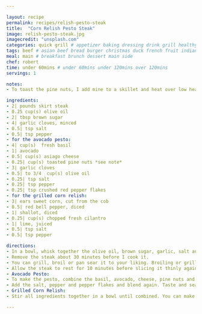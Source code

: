 ```yaml
---

layout: recipe
permalink: recipes/relish-pesto-steak 
title:  "Corn Relish Pesto Steak"
image: relish-pesto-steak.jpg 
imagecredit: "unsplash.com" 
categories: quick grill # appetizer baking dressing drink grill healthyish marinade oven pickling quick raw salad sandwich sauce snack soup
tags: beef # asian beef bread burger christmas duck french fruit indian italian mexican nuts pasta pork poultry rice seafood thanksgiving vegetarian
meal: main # breakfast brunch dessert main side
chef: robert 
time: under 60mins # under 60mins under 120mins over 120mins
servings: 1 

notes:
- To toast the pine nuts, I add mine to a skillet and heat over low heat. I shake and stir until the are golden and fragrant, about 5 minutes.

ingredients:
- 2| pounds skirt steak
- 0.25 cup(s) olive oil
- 2| tbsp brown sugar
- 4| garlic cloves, minced
- 0.5| tsp salt
- 0.5| tsp pepper
- for the avocado pesto:
- 4| cup(s)  fresh basil
- 1| avocado
- 0.5| cup(s) asiago cheese
- 0.25| cup(s) toasted pine nuts *see note*
- 3| garlic cloves
- 0.5| to 3/4  cup(s) olive oil
- 0.25| tsp salt
- 0.25| tsp pepper
- 0.25| tsp crushed red pepper flakes
- for the grilled corn relish:
- 3| ears sweet corn, cut from the cob
- 0.5| red bell pepper, diced
- 1| shallot, diced
- 0.25| cup(s) chopped fresh cilantro
- 1| lime, juiced
- 0.5| tsp salt
- 0.5| tsp pepper

directions:
- In a bowl, whisk together the olive oil, brown sugar, garlic, salt and pepper. Place the steak in a baking dish or ziplock bag and pour the mixture over top. Place it in the fridge and let it marinate for at least 30 minutes or even overnight.
- Remove the steak about 30 minutes before I cook it.
- You can grill, broil or pan sear it to your liking. Broiling or grilling I find easiest. Preheat the broiler in your oven and move the oven rack as close as possible. Place the steak on a broiler pan or baking sheet and broil on each side for about 5 minutes. This usually results in a medium doneness in my oven – but since the edges are thinner, they tend to be more well done.
- Allow the steak to rest for 10 minutes before slicing it thinly against the grain. Serve with spoonfuls of the pesto and the corn relish on top.
- Avocado Pesto:
- To make the pesto, combine the basil, avocado, cheese, pine nuts and garlic in a food processor. Pulse until small crumbs remain, and then with the processor running, stream in the olive oil. Start with the provided quantity and add the extra if needed to reach the desired consistency. 
- Add the salt, pepper and pepper flakes and blend again. Taste and season additionally if needed.
- Grilled Corn Relish:
- Stir all ingredients together in a bowl until combined. You can make this a bit ahead of time if needed! It stays great in the fridge for a day or two.

--- 
```

